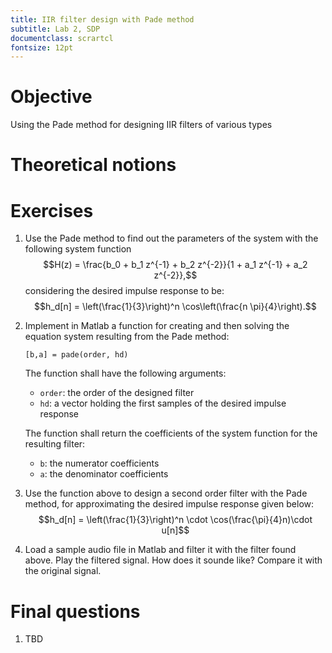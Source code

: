 ```yaml
---
title: IIR filter design with Pade method
subtitle: Lab 2, SDP
documentclass: scrartcl
fontsize: 12pt
---
```


# Objective

Using the Pade method for designing IIR filters of various types

# Theoretical notions


# Exercises

1. Use the Pade method to find out the parameters of the system with the following system function
$$H(z) = \frac{b_0 + b_1 z^{-1} + b_2 z^{-2}}{1 + a_1 z^{-1} + a_2 z^{-2}},$$
    considering the desired impulse response to be: 
$$h_d[n] = \left(\frac{1}{3}\right)^n \cos\left(\frac{n \pi}{4}\right).$$


1. Implement in Matlab a function for creating and then solving the equation system
resulting from the Pade method:

    ```[b,a] = pade(order, hd)```

    The function shall have the following arguments:
	* `order`: the order of the designed filter
	* `hd`: a vector holding the first samples of the desired impulse response
	
	The function shall return the coefficients of the system function for the resulting filter:
	* `b`: the numerator coefficients
	* `a`: the denominator coefficients

2. Use the function above to design a second order filter with the Pade method, for
approximating the desired impulse response given below:
$$h_d[n] = \left(\frac{1}{3}\right)^n \cdot \cos(\frac{\pi}{4}n)\cdot u[n]$$

3. Load a sample audio file in Matlab and filter it with the filter found above.
Play the filtered signal. How does it sounde like? Compare it with the original signal.

# Final questions

1. TBD
